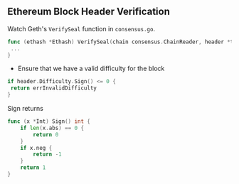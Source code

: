 
## Ethereum Block Header Verification

Watch Geth's `VerifySeal` function in `consensus.go`.

```go
func (ethash *Ethash) VerifySeal(chain consensus.ChainReader, header *types.Header) error {
 ...
}
```

* Ensure that we have a valid difficulty for the block
```go
if header.Difficulty.Sign() <= 0 {
 return errInvalidDifficulty
}
```
Sign returns
```go
func (x *Int) Sign() int {
	if len(x.abs) == 0 {
		return 0
	}
	if x.neg {
		return -1
	}
	return 1
}
```

<!--
## TODO
* Change Title
  * Keywords: relay, ethash, 2-way-peg, new opcode, modified merkle patricia trie proof, rlp
-->
